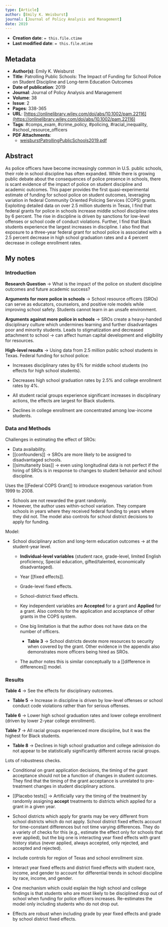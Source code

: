 ```yaml
---
type: [Article]
author: [Emily K. Weisburst]
journal: [Journal of Policy Analysis and Management]
date: 2019
---
```


* **Creation date**: `= this.file.ctime`
* **Last modified date**: `= this.file.mtime`

## Metadata

* **Author(s)**: Emily K. Weisburst
* **Title**: Patrolling Public Schools: The Impact of Funding for School Police on Student Discipline and Long-term Education Outcomes
* **Date of publication**: 2019
* **Journal**: Journal of Policy Analysis and Management
* **Volume**: 38
* **Issue**: 2
* **Pages**: 338-365
* **URL**: [https://onlinelibrary.wiley.com/doi/abs/10.1002/pam.22116](https://onlinelibrary.wiley.com/doi/abs/10.1002/pam.22116)
* **Tags**: #comps_exam, #crime_policy, #policing, #racial_inequality, #school_resource_officers
* **PDF Attachments**:
  * [weisburstPatrollingPublicSchools2019.pdf](zotero://open-pdf/library/items/PTT7RPHD)

## Abstract

As police officers have become increasingly common in U.S. public schools, their role in school discipline has often expanded. While there is growing public debate about the consequences of police presence in schools, there is scant evidence of the impact of police on student discipline and academic outcomes. This paper provides the first quasi-experimental estimate of funding for school police on student outcomes, leveraging variation in federal Community Oriented Policing Services (COPS) grants. Exploiting detailed data on over 2.5 million students in Texas, I find that federal grants for police in schools increase middle school discipline rates by 6 percent. The rise in discipline is driven by sanctions for low-level offenses or school code of conduct violations. Further, I find that Black students experience the largest increases in discipline. I also find that exposure to a three-year federal grant for school police is associated with a 2.5 percent decrease in high school graduation rates and a 4 percent decrease in college enrollment rates.

## My notes

### Introduction

**Research Question** -> What is the impact of the police on student discipline outcomes and future academic success?

**Arguments for more police in schools** -> School resource officers (SROs) can serve as educators, counselors, and positive role models while improving school safety. Students cannot learn in an unsafe environment.

**Arguments against more police in schools** -> SROs create a heavy-handed disciplinary culture which undermines learning and further disadvantages poor and minority students. Leads to stigmatization and decreased attachment to school -> can affect human capital development and eligibility for resources.

**High-level results** -> Using data from 2.5 million public school students in Texas. Federal funding for school police:

* Increases disciplinary rates by 6% for middle school students (no effects for high school students).
  
* Decreases high school graduation rates by 2.5% and college enrollment rates by 4%.
  
* All student racial groups experience significant increases in disciplinary actions, the effects are largest for Black students.
  
* Declines in college enrollment are concentrated among low-income students.

### Data and Methods

Challenges in estimating the effect of SROs:
  
* Data availability.
* [[confounders]] -> SROs are more likely to be assigned to disadvantaged schools.
* [[simultaneity bias]] -> even using longitudinal data is not perfect if the hiring of SROs is in response to changes to student behavior and school discipline.

Uses the [[Federal COPS Grant]] to introduce exogenous variation from 1999 to 2008.
* Schools are not rewarded the grant randomly.
* However, the author uses within-school variation. They compare schools in years where they received federal funding to years where they did not. The model also controls for school district decisions to apply for funding.

Model:

* School disciplinary action and long-term education outcomes -> at the student-year level.
  
	* **Individual-level variables** (student race, grade-level, limited English proficiency, Special education, gifted/talented, economically disadvantaged).
	  
	* Year [[fixed effects]].
	  
	* Grade-level fixed effects.
	  
	* School-district fixed effects. 
	  
	* Key independent variables are **Accepted** for a grant and **Applied** for a grant. Also controls for the application and acceptance of other grants in the COPS system.
	  
	* One big limitation is that the author does not have data on the number of officers.
		* **Table 3** -> School districts devote more resources to security when covered by the grant. Other evidence in the appendix also demonstrates more officers being hired as SROs.

	* The author notes this is similar conceptually to a [[difference in differences]] model.

### Results

**Table 4** -> See the effects for disciplinary outcomes.
* **Table 5** -> Increase in discipline is driven by low-level offenses or school conduct code violations rather than for serious offenses.

**Table 6** -> Lower high school graduation rates and lower college enrollment (driven by lower 2-year college enrollment).

**Table 7** -> All racial groups experienced more discipline, but it was the highest for Black students.
* **Table 8** -> Declines in high school graduation and college admission do not appear to be statistically significantly different across racial groups.

Lots of robustness checks.

* Conditional on grant application decisions, the timing of the grant acceptance should not be a function of changes in student outcomes. They find that the timing of the grant acceptance is unrelated to pre-treatment changes in student disciplinary actions.
  
* [[Placebo tests]] -> Artificially vary the timing of the treatment by randomly assigning **accept** treatments to districts which applied for a grant in a given year.
  
* School districts which apply for grants may be very different from school districts which do not apply. School district fixed effects account for time-constant differences but not time varying differences. They do a variety of checks for this (e.g., estimate the effect only for schools that ever applied), but the big one is interacting year fixed effects with grant history status (never applied, always accepted, only rejected, and accepted and rejected).
  
* Include controls for region of Texas and school enrollment size.
  
* Interact year fixed effects and district fixed effects with student race, income, and gender to account for differential trends in school discipline by race, income, and gender.
  
* One mechanism which could explain the high school and college findings is that students who are most likely to be disciplined drop out of school when funding for police officers increases. Re-estimates the model only including students who do not drop out.
  
* Effects are robust when including grade by year fixed effects and grade by school district fixed effects. 